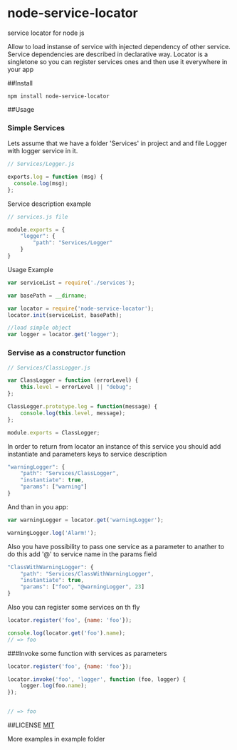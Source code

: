 node-service-locator
====================

service locator for node js

Allow to load instanse of service with injected dependency of other service. Service dependencies are described in declarative way. Locator is a singletone so you can register services ones and then use it everywhere in your app

##Install
```
npm install node-service-locator
```

##Usage

### Simple Services

Lets assume that we have a folder 'Services' in project and and file Logger with logger service in it.
```javascript
// Services/Logger.js

exports.log = function (msg) {
  console.log(msg);
};

```

Service description example

```javascript
// services.js file

module.exports = {
    "logger": {
        "path": "Services/Logger"
    }
}
```

Usage Example
```javascript
var serviceList = require('./services');

var basePath = __dirname;

var locator = require('node-service-locator');
locator.init(serviceList, basePath);

//load simple object
var logger = locator.get('logger');
```


### Servise as a constructor function
```javascript
// Services/ClassLogger.js

var ClassLogger = function (errorLevel) {
    this.level = errorLevel || "debug";
};

ClassLogger.prototype.log = function(message) {
    console.log(this.level, message);
};

module.exports = ClassLogger;

```

In order to return from locator an instance of this service you should add instantiate and parameters keys to service description

```javascript
"warningLogger": {
    "path": "Services/ClassLogger",
    "instantiate": true,
    "params": ["warning"]
}
```
And than in you app:
```javascript
var warningLogger = locator.get('warningLogger');

warningLogger.log('Alarm!');

```

Also you have possibility to pass one service as a parameter to anather to do this add '@' to service name in the params field

```javascript
"ClassWithWarningLogger": {
    "path": "Services/ClassWithWarningLogger",
    "instantiate": true,
    "params": ["foo", "@warningLogger", 23]
}
```

Also you can register some services on th fly
```javascript
locator.register('foo', {name: 'foo'});

console.log(locator.get('foo').name);
// => foo
```

###Invoke some function with services as parameters

```javascript
locator.register('foo', {name: 'foo'});

locator.invoke('foo', 'logger', function (foo, logger) {
    logger.log(foo.name);
});


// => foo
```

##LICENSE
[MIT](http://opensource.org/licenses/MIT)

More examples in example folder
